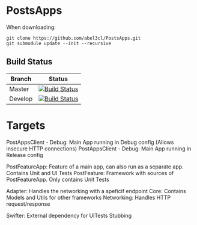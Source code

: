 # PostsApps

When downloading: 

 ```
 git clone https://github.com/abel3cl/PostsApps.git
 git submodule update --init --recursive
 ```

 ## Build Status

| Branch | Status |
| ------------- | ------------- |
| Master | [![Build Status](https://travis-ci.org/abel3cl/PostsApps.svg?branch=master)](https://travis-ci.org/abel3cl/PostsApps) |
| Develop | [![Build Status](https://travis-ci.org/abel3cl/PostsApps.svg?branch=develop)](https://travis-ci.org/abel3cl/PostsApps) |

# Targets

PostAppsClient - Debug: Main App running in Debug config (Allows insecure HTTP connections)
PostAppsClient - Debug: Main App running in Release config 

PostFeatureApp: Feature of a main app, can also run as a separate app. Contains Unit and UI Tests
PostFeature: Framework with sources of PostFeatureApp. Only contains Unit Tests

Adapter: Handles the networking with a speficif endpoint
Core: Contains Models and Utils for other frameworks
Networking: Handles HTTP request/response

Swifter: External dependency for UITests Stubbing